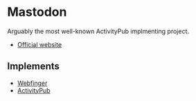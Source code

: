 # Mastodon

Arguably the most well-known ActivityPub implmenting project.

- [Official website](https://joinmastodon.org/)

## Implements

- [Webfinger](../webfinger/index.md)
- [ActivityPub](../activitypub/index.md)